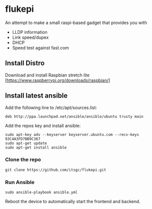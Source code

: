 # flukepi

An attempt to make a small raspi-based gadget that provides you with
 - LLDP information
 - Link speed/dupex
 - DHCP
 - Speed test against fast.com
 
 ## Install Distro
 Download and install Raspbian stretch lite
 [https://www.raspberrypi.org/downloads/raspbian/]
 
 ## Install latest ansible
 Add the following line to /etc/apt/sources.list:
 ```
 deb http://ppa.launchpad.net/ansible/ansible/ubuntu trusty main
 ```

 Add the repos key and install ansible:
 ```
 sudo apt-key adv --keyserver keyserver.ubuntu.com --recv-keys 93C4A3FD7BB9C367
 sudo apt-get update
 sudo apt-get install ansible
 ```

### Clone the repo
 ```
 git clone https://github.com/itsgc/flukepi.git
 ```
 
### Run Ansible
``` 
sudo ansible-playbook ansible.yml
```

Reboot the device to automatically start the frontend and backend.

